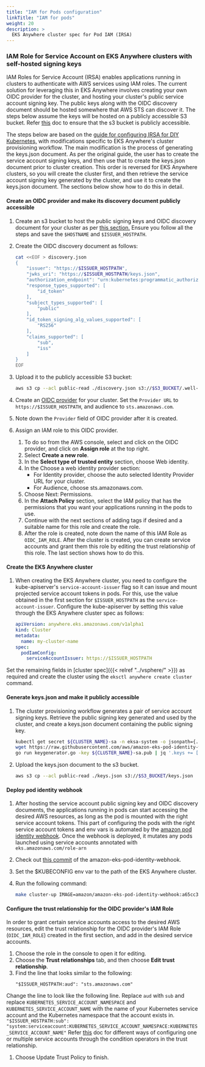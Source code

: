 ```yaml
---
title: "IAM for Pods configuration"
linkTitle: "IAM for pods"
weight: 20
description: >
  EKS Anywhere cluster spec for Pod IAM (IRSA)
---
```


### IAM Role for Service Account on EKS Anywhere clusters with self-hosted signing keys

IAM Roles for Service Account (IRSA) enables applications running in clusters to authenticate with AWS services using IAM roles. The current solution for leveraging this in EKS Anywhere involves creating your own OIDC provider for the cluster, and hosting your cluster's public service account signing key. The public keys along with the OIDC discovery document should be hosted somewhere that AWS STS can discover it. The steps below assume the keys will be hosted on a publicly accessible S3 bucket. Refer [this](https://docs.aws.amazon.com/AmazonS3/latest/userguide/configuring-block-public-access-bucket.html) doc to ensure that the s3 bucket is publicly accessible.

The steps below are based on the [guide for configuring IRSA for DIY Kubernetes,](https://github.com/aws/amazon-eks-pod-identity-webhook/blob/master/SELF_HOSTED_SETUP.md) with modifications specific to EKS Anywhere's cluster provisioning workflow. The main modification is the process of generating the keys.json document. As per the original guide, the user has to create the service account signing keys, and then use that to create the keys.json document prior to cluster creation. This order is reversed for EKS Anywhere clusters, so you will create the cluster first, and then retrieve the service account signing key generated by the cluster, and use it to create the keys.json document. The sections below show how to do this in detail.

#### Create an OIDC provider and make its discovery document publicly accessible

1. Create an s3 bucket to host the public signing keys and OIDC discovery document for your cluster as per [this section.](https://github.com/aws/amazon-eks-pod-identity-webhook/blob/master/SELF_HOSTED_SETUP.md#create-an-s3-bucket) Ensure you follow all the steps and save the `$HOSTNAME` and `$ISSUER_HOSTPATH`.

1. Create the OIDC discovery document as follows:

    ```bash
    cat <<EOF > discovery.json
    {
        "issuer": "https://$ISSUER_HOSTPATH",
        "jwks_uri": "https://$ISSUER_HOSTPATH/keys.json",
        "authorization_endpoint": "urn:kubernetes:programmatic_authorization",
        "response_types_supported": [
            "id_token"
        ],
        "subject_types_supported": [
            "public"
        ],
        "id_token_signing_alg_values_supported": [
            "RS256"
        ],
        "claims_supported": [
            "sub",
            "iss"
        ]
    }
    EOF
    ```

1. Upload it to the publicly accessible S3 bucket:
    ```bash
    aws s3 cp --acl public-read ./discovery.json s3://$S3_BUCKET/.well-known/openid-configuration
    ```

1. Create an [OIDC provider](https://docs.aws.amazon.com/IAM/latest/UserGuide/id_roles_providers_create_oidc.html) for your cluster. Set the `Provider URL` to `https://$ISSUER_HOSTPATH`, and audience to `sts.amazonaws.com`.

1. Note down the `Provider` field of OIDC provider after it is created.

1. Assign an IAM role to this OIDC provider. 

	1. To do so from the AWS console, select and click on the OIDC provider, and click on **Assign role** at the top right.
	2. Select **Create a new role**.
	3. In the **Select type of trusted entity** section, choose Web identity.
	4. In the Choose a web identity provider section:
		* For Identity provider, choose the auto selected Identity Provider URL for your cluster.
		* For Audience, choose sts.amazonaws.com.
	5. Choose Next: Permissions.
	6. In the **Attach Policy** section, select the IAM policy that has the permissions that you want your applications running in the pods to use.
	7. Continue with the next sections of adding tags if desired and a suitable name for this role and create the role.
	8. After the role is created, note down the name of this IAM Role as `OIDC_IAM_ROLE`. After the cluster is created, you can create service accounts and grant them this role by editing the trust relationship of this role. The last section shows how to do this. 

#### Create the EKS Anywhere cluster

1. When creating the EKS Anywhere cluster, you need to configure the kube-apiserver's `service-account-issuer` flag so it can issue and mount projected service account tokens in pods. For this, use the value obtained in the first section for `$ISSUER_HOSTPATH` as the `service-account-issuer`. Configure the kube-apiserver by setting this value through the EKS Anywhere cluster spec as follows:
    ```yaml
    apiVersion: anywhere.eks.amazonaws.com/v1alpha1
    kind: Cluster
    metadata:
      name: my-cluster-name
    spec:
      podIamConfig:
        serviceAccountIssuer: https://$ISSUER_HOSTPATH
    ```

Set the remaining fields in [cluster spec]({{< relref "../vsphere/" >}}) as required and create the cluster using the `eksctl anywhere create cluster` command. 

#### Generate keys.json and make it publicly accessible

1. The cluster provisioning workflow generates a pair of service account signing keys. Retrieve the public signing key generated and used by the cluster, and create a keys.json document containing the public signing key. 

    ```bash
    kubectl get secret ${CLUSTER_NAME}-sa -n eksa-system -o jsonpath={.data.tls\\.crt} | base64 --decode > ${CLUSTER_NAME}-sa.pub
    wget https://raw.githubusercontent.com/aws/amazon-eks-pod-identity-webhook/master/hack/self-hosted/main.go -O keygenerator.go
    go run keygenerator.go -key ${CLUSTER_NAME}-sa.pub | jq '.keys += [.keys[0]] | .keys[1].kid = ""' > keys.json
    ```
1. Upload the keys.json document to the s3 bucket.
    ```bash
    aws s3 cp --acl public-read ./keys.json s3://$S3_BUCKET/keys.json
    ```

#### Deploy pod identity webhook

1. After hosting the service account public signing key and OIDC discovery documents, the applications running in pods can start accessing the desired AWS resources, as long as the pod is mounted with the right service account tokens. This part of configuring the pods with the right service account tokens and env vars is automated by the [amazon pod identity webhook](https://github.com/aws/amazon-eks-pod-identity-webhook). Once the webhook is deployed, it mutates any pods launched using service accounts annotated with `eks.amazonaws.com/role-arn`

1. Check out [this commit](https://github.com/aws/amazon-eks-pod-identity-webhook/commit/a65cc3d9c61cf6fc43f0f985818c474e0867d786) of the amazon-eks-pod-identity-webhook.

1. Set the $KUBECONFIG env var to the path of the EKS Anywhere cluster.
1. Run the following command:

    ```bash
    make cluster-up IMAGE=amazon/amazon-eks-pod-identity-webhook:a65cc3d
    ```


#### Configure the trust relationship for the OIDC provider's IAM Role

In order to grant certain service accounts access to the desired AWS resources, edit the trust relationship for the OIDC provider's IAM Role (`OIDC_IAM_ROLE`) created in the first section, and add in the desired service accounts.
1. Choose the role in the console to open it for editing.
1. Choose the **Trust relationships** tab, and then choose **Edit trust relationship**.
1. Find the line that looks similar to the following:
    ```
    "$ISSUER_HOSTPATH:aud": "sts.amazonaws.com"
    ```
Change the line to look like the following line. Replace `aud` with `sub` and replace `KUBERNETES_SERVICE_ACCOUNT_NAMESPACE` and `KUBERNETES_SERVICE_ACCOUNT_NAME` with the name of your Kubernetes service account and the Kubernetes namespace that the account exists in.
    ```
    "$ISSUER_HOSTPATH:sub": "system:serviceaccount:KUBERNETES_SERVICE_ACCOUNT_NAMESPACE:KUBERNETES_SERVICE_ACCOUNT_NAME"
    ```
Refer [this](https://docs.aws.amazon.com/IAM/latest/UserGuide/reference_policies_elements_condition_operators.html) doc for different ways of configuring one or multiple service accounts through the condition operators in the trust relationship.
1. Choose Update Trust Policy to finish.
